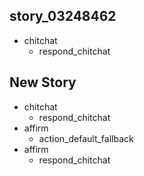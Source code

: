 ## story_03248462
* chitchat
    - respond_chitchat

## New Story

* chitchat
    - respond_chitchat
* affirm
    - action_default_fallback
* affirm
    - respond_chitchat

